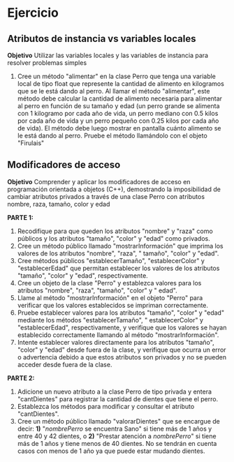 # Ejercicio

## Atributos de instancia vs variables locales

**Objetivo**
Utilizar las variables locales y las variables de instancia para resolver problemas simples

1. Cree un método "alimentar" en la clase Perro que tenga una variable local de tipo float que represente la cantidad de
   alimento en kilogramos que se le está dando al perro. Al llamar el método "alimentar", este método debe calcular la
   cantidad de alimento necesaria para alimentar al perro en función de su tamaño y edad (un perro grande se alimenta con 1 kilogramo por cada año de vida, un perro mediano con 0.5 kilos por cada año de vida y un perro pequeño con 0.25 kilos por cada año de vida). El método debe luego mostrar en pantalla cuánto alimento se le está dando al perro. Pruebe el método llamándolo con el objeto "Firulais"

## Modificadores de acceso

**Objetivo**
Comprender y aplicar los modificadores de acceso en programación orientada a objetos (C++), demostrando la imposibilidad
de cambiar atributos privados a través de una clase Perro con atributos nombre, raza, tamaño, color y edad

**PARTE 1:**
1. Recodifique para que queden los atributos "nombre" y "raza" como públicos y los atributos "tamaño", "color" y "edad" como privados.
2. Cree un método público llamado "mostrarInformación" que imprima los valores de los atributos "nombre", "raza", "
   tamaño", "color" y "edad".
3. Cree métodos públicos "establecerTamaño", "establecerColor" y "establecerEdad" que permitan establecer los valores de
   los atributos "tamaño", "color" y "edad", respectivamente.
4. Cree un objeto de la clase "Perro" y establezca valores para los atributos "nombre", "raza", "tamaño", "color" y "
   edad".
5. Llame al método "mostrarInformación" en el objeto "Perro" para verificar que los valores establecidos se impriman
   correctamente.
6. Pruebe establecer valores para los atributos "tamaño", "color" y "edad" mediante los métodos "establecerTamaño", "
   establecerColor" y "establecerEdad", respectivamente, y verifique que los valores se hayan establecido correctamente
   llamando al método "mostrarInformación".
7. Intente establecer valores directamente para los atributos "tamaño", "color" y "edad" desde fuera de la clase, y
   verifique que ocurra un error o advertencia debido a que estos atributos son privados y no se pueden acceder desde
   fuera de la clase.

**PARTE 2:**
1. Adicione un nuevo atributo a la clase Perro de tipo privada y entera "cantDientes" para registrar la cantidad de dientes que tiene el perro.
2. Establezca los métodos para modificar y consultar el atributo "cantDientes".
3. Cree un método público llamado "valorarDientes" que se encargue de decir: **1)** "_nombrePerro_ se encuentra Sano" si tiene más de 1 años y entre 40 y 42 dientes, o **2)** "Prestar atención a _nombrePerro_" si tiene más de 1 años y tiene menos de 40 dientes. No se tendrán en cuenta casos con menos de 1 año ya que puede estar mudando dientes.
